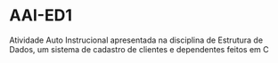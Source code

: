 # AAI-ED1
Atividade Auto Instrucional apresentada na disciplina de Estrutura de Dados, um sistema de cadastro de clientes e dependentes feitos em C
